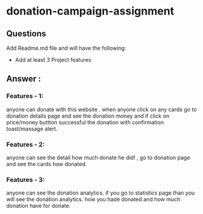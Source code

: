 # donation-campaign-assignment

## Questions

Add Readme.md file and will have the following:

- Add at least 3 Project features

## Answer :

### Features - 1:

anyone can donate with this website . when anyone click on any cards go to donation details page and see the donation money and if click on price/money buttton successful the donation with confirmation toast/massage alert.

### Features - 2:

anyone can see the detail how much donate he did! , go to donation page and see the cards how donated.

### Features - 3:

anyone can see the donation analytics. if you go to statistics page than you will see the donation analytics. how you hade donated and how much donation have for donate.
